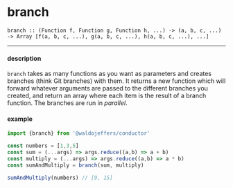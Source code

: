 # branch

`branch :: (Function f, Function g, Function h, ...) -> (a, b, c, ...) -> Array [f(a, b, c, ...), g(a, b, c, ...), h(a, b, c, ...), ...]`

---

#### description
`branch` takes as many functions as you want as parameters and creates branches (think Git branches) with them. It returns a new function which will forward whatever arguments are passed to the different branches you created, and return an array where each item is the result of a branch function. The branches are run in *parallel*.

#### example
```js
import {branch} from '@waldojeffers/conductor'

const numbers = [1,3,5]
const sum = (...args) => args.reduce((a,b) => a + b)
const multiply = (...args) => args.reduce((a,b) => a * b)
const sumAndMultiply = branch(sum, multiply)

sumAndMultiply(numbers) // [9, 15]
```